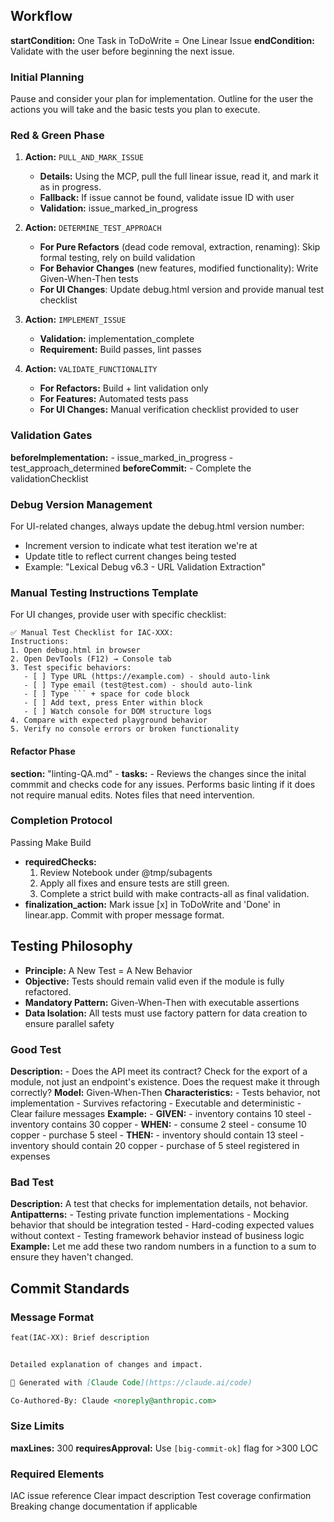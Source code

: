 ## Workflow

**startCondition:** One Task in ToDoWrite = One Linear Issue
**endCondition:** Validate with the user before beginning the next issue.

### Initial Planning

<stop-and-reflect>
Pause and consider your plan for implementation. Outline for the user the actions you will take and the basic tests you plan to execute. 
</stop-and-reflect>

### Red & Green Phase

1. **Action:** `PULL_AND_MARK_ISSUE`

   - **Details:** Using the MCP, pull the full linear issue, read it, and mark it as in progress.
   - **Fallback:** If issue cannot be found, validate issue ID with user
   - **Validation:** issue_marked_in_progress

2. **Action:** `DETERMINE_TEST_APPROACH`

   - **For Pure Refactors** (dead code removal, extraction, renaming): Skip formal testing, rely on build validation
   - **For Behavior Changes** (new features, modified functionality): Write Given-When-Then tests
   - **For UI Changes**: Update debug.html version and provide manual test checklist

3. **Action:** `IMPLEMENT_ISSUE`

   - **Validation:** implementation_complete
   - **Requirement:** Build passes, lint passes

4. **Action:** `VALIDATE_FUNCTIONALITY`
   - **For Refactors:** Build + lint validation only
   - **For Features:** Automated tests pass
   - **For UI Changes:** Manual verification checklist provided to user

### Validation Gates

**beforeImplementation:** - issue_marked_in_progress - test_approach_determined
**beforeCommit:** - Complete the validationChecklist

### Debug Version Management

For UI-related changes, always update the debug.html version number:
- Increment version to indicate what test iteration we're at
- Update title to reflect current changes being tested
- Example: "Lexical Debug v6.3 - URL Validation Extraction"

### Manual Testing Instructions Template

For UI changes, provide user with specific checklist:

```
✅ Manual Test Checklist for IAC-XXX:
Instructions:
1. Open debug.html in browser
2. Open DevTools (F12) → Console tab
3. Test specific behaviors:
   - [ ] Type URL (https://example.com) - should auto-link
   - [ ] Type email (test@test.com) - should auto-link  
   - [ ] Type ``` + space for code block
   - [ ] Add text, press Enter within block
   - [ ] Watch console for DOM structure logs
4. Compare with expected playground behavior
5. Verify no console errors or broken functionality
```

#### Refactor Phase

**section:** "linting-QA.md" - **tasks:** - Reviews the changes since the inital commmit and checks code for any issues. Performs basic linting if it does not require manual edits. Notes files that need intervention.

### Completion Protocol

Passing Make Build

- **requiredChecks:**
  1. Review Notebook under @tmp/subagents
  2. Apply all fixes and ensure tests are still green.
  3. Complete a strict build with make contracts-all as final validation.
- **finalization_action:** Mark issue [x] in ToDoWrite and 'Done' in linear.app. Commit with proper message format.

## Testing Philosophy

- **Principle:** A New Test = A New Behavior
- **Objective:** Tests should remain valid even if the module is fully refactored.
- **Mandatory Pattern:** Given-When-Then with executable assertions
- **Data Isolation:** All tests must use factory pattern for data creation to ensure parallel safety

### Good Test

**Description:** - Does the API meet its contract? Check for the export of a module, not just an endpoint's existence. Does the request make it through correctly?
**Model:** Given-When-Then
**Characteristics:** - Tests behavior, not implementation - Survives refactoring - Executable and deterministic - Clear failure messages
**Example:** - **GIVEN:** - inventory contains 10 steel - inventory contains 30 copper - **WHEN:** - consume 2 steel - consume 10 copper - purchase 5 steel - **THEN:** - inventory should contain 13 steel - inventory should contain 20 copper - purchase of 5 steel registered in expenses

### Bad Test

**Description:** A test that checks for implementation details, not behavior.
**Antipatterns:** - Testing private function implementations - Mocking behavior that should be integration tested - Hard-coding expected values without context - Testing framework behavior instead of business logic
**Example:**
Let me add these two random numbers in a function to a sum to ensure they haven't changed.

## Commit Standards

### Message Format

```Markdown
feat(IAC-XX): Brief description


Detailed explanation of changes and impact.

🤖 Generated with [Claude Code](https://claude.ai/code)

Co-Authored-By: Claude <noreply@anthropic.com>
```

### Size Limits

**maxLines:** 300
**requiresApproval:** Use `[big-commit-ok]` flag for >300 LOC

### Required Elements

IAC issue reference
Clear impact description
Test coverage confirmation
Breaking change documentation if applicable
